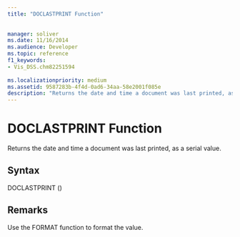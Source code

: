```yaml
---
title: "DOCLASTPRINT Function"
 
 
manager: soliver
ms.date: 11/16/2014
ms.audience: Developer
ms.topic: reference
f1_keywords:
- Vis_DSS.chm82251594
 
ms.localizationpriority: medium
ms.assetid: 9587283b-4f4d-0ad6-34aa-58e2001f085e
description: "Returns the date and time a document was last printed, as a serial value."
---
```


# DOCLASTPRINT Function

Returns the date and time a document was last printed, as a serial value.
  
## Syntax

DOCLASTPRINT ()
  
## Remarks

Use the FORMAT function to format the value. 
  

